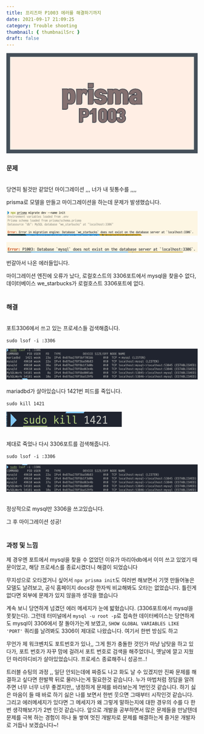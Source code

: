 ```yaml
---
title: 프리즈마 P1003 에러를 해결하기까지
date: 2021-09-17 21:09:25
category: Trouble shooting
thumbnail: { thumbnailSrc }
draft: false
---
```


![](../../assets/prismaT.png)

### 문제

<br>
당연히 될것만 같았던 마이그레이션 ,,, 너가 내 뒷통수를 ,,,,

prisma로 모델을 만들고 마이그레이션을 하는데 문제가 발생했습니다.

![스크린샷 2021-09-15 오후 10.19.25](../../assets/prisma1.png)

![스크린샷 2021-09-15 오후 10.28.28](../../assets/prisma2.png)

번갈아서 나온 에러들입니다.

마이그레이션 엔진에 오류가 났다, 로컬호스트의 3306포트에서 mysql을 찾을수 없다, 데이터베이스 we_starbucks가 로컬호스트 3306포트에 없다.
<br><br>

### 해결

<br>
포트3306에서 쓰고 있는 프로세스들 검색해줍니다.

`sudo lsof -i :3306`

![스크린샷 2021-09-15 오후 10.18.50](../../assets/prisma3.png)
<br><br>
mariadbd가 살아있습니다 1421번 피드를 죽입니다.

`sudo kill 1421`

![스크린샷 2021-09-16 오전 9.49.12](../../assets/prisma4.png)
<br><br>

제대로 죽었나 다시 3306포트를 검색해줍니다.

`sudo lsof -i :3306`

![스크린샷 2021-09-16 오전 9.49.21](../../assets/prisma5.png)
<br><br>

정상적으로 mysql만 3306을 쓰고있습니다.

그 후 마이그레이션 성공!
<br><br>

### 과정 및 느낌

제 경우엔 포트에서 mysql을 찾을 수 없었던 이유가 마리아db에서 이미 쓰고 있었기 때문이었고, 해당 프로세스를 종료시켰더니 해결이 되었습니다

무지성으로 오타겠거니 싶어서 `npx prisma init`도 여러번 해보면서 기껏 만들어놓은 모델도 날려보고, 공식 홈페이지 docs랑 한자씩 비교해봐도 오타는 없었습니다. 틀린게 없다면 외부에 문제가 있지 않을까 생각을 했습니다

계속 보니 당연하게 넘겼던 에러 메세지가 눈에 밟혔습니다. (3306포트에서 mysql을 못찾는다). 그런데 터미널에서 `mysql -u root -p`로 접속한 데이터베이스는 당연하게도 mysql이 3306에서 잘 돌아가는게 보였고, `SHOW GLOBAL VARIABLES LIKE 'PORT'` 쿼리를 날려봐도 3306이 제대로 나왔습니다. 여기서 한번 방심도 하고

무언가 제 워크벤치도 포트번호가 있나,, 그게 뭔가 충돌한 것인가 마냥 남탓을 하고 있다가, 포트 번호가 자꾸 맘에 걸려서 포트 번호로 검색을 해주었더니, 옛날에 깔고 지웠던 마리아디비가 살아있었습니다. 프로세스 종료해주니 성공쓰..!

트러블 슈팅의 과정 ,, 일단 안되는데에 짜증도 나고 화도 날 수 있겠지만 진짜 문제를 해결하고 싶다면 한발짝 뒤로 물러나는게 필요한것 같습니다. 누가 마법처럼 정답을 알려주면 너무 너무 너무 좋겠지만,, 냉정하게 문제를 바라보는게 1번인것 같습니다. 하기 싫은 마음이 들 때 바로 하기 싫은 나를 보면서 한번 웃으면 그때부터 시작인것 같습니다. 그리고 에러메세지가 있다면 그 메세지가 왜 그렇게 말하는지에 대한 경우의 수를 다 한번 생각해보기가 2번 인것 같습니다. 앞으로 개발을 공부하면서 많은 문제들을 만날텐데 문제를 극복 하는 경험이 하나 둘 쌓여 멋진 개발자로 문제를 해결하는게 즐거운 개발자로 거듭나 보겠습니다~!

<br><br>
